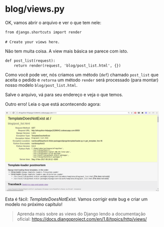 # blog/views.py

OK, vamos abrir o arquivo e ver o que tem nele:

```
from django.shortcuts import render

# Create your views here.
```

Não tem muita coisa. A view mais básica se parece com isto.

```
def post_list(request):
    return render(request, 'blog/post_list.html', {})
```

Como você pode ver, nós criamos um método (`def`) chamado `post_list` que aceita o pedido e `retorna` um método `render` será processado (para montar) nosso modelo `blog/post_list.html`.

Salve o arquivo, vá para seu endereço e veja o que temos.

Outro erro! Leia o que está acontecendo agora:

![Erro na view](views/template_does_not_exist.png)

Esta é fácil: *TemplateDoesNotExist*. Vamos corrigir este bug e criar um modelo no próximo capítulo!

> Aprenda mais sobre as views do Django lendo a documentação oficial: https://docs.djangoproject.com/en/1.8/topics/http/views/